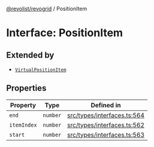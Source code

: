 [@revolist/revogrid](README.md) / PositionItem

# Interface: PositionItem

## Extended by

- [`VirtualPositionItem`](Interface.VirtualPositionItem.md)

## Properties

| Property | Type | Defined in |
| ------ | ------ | ------ |
| `end` | `number` | [src/types/interfaces.ts:564](https://github.com/revolist/revogrid/blob/65763a3c3cbba79c84cbcd4109976d8fec48b078/src/types/interfaces.ts#L564) |
| `itemIndex` | `number` | [src/types/interfaces.ts:562](https://github.com/revolist/revogrid/blob/65763a3c3cbba79c84cbcd4109976d8fec48b078/src/types/interfaces.ts#L562) |
| `start` | `number` | [src/types/interfaces.ts:563](https://github.com/revolist/revogrid/blob/65763a3c3cbba79c84cbcd4109976d8fec48b078/src/types/interfaces.ts#L563) |
